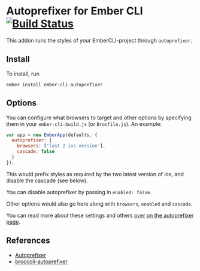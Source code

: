 # Autoprefixer for Ember CLI [![Build Status](https://travis-ci.org/kimroen/ember-cli-autoprefixer.svg?branch=master)](https://travis-ci.org/kimroen/ember-cli-autoprefixer)
This addon runs the styles of your EmberCLI-project through
`autoprefixer`.

## Install
To install, run

```
ember install ember-cli-autoprefixer
```

## Options
You can configure what browsers to target and other options by specifying them in your
`ember-cli-build.js` (or `Brocfile.js`). An example:

```js
var app = new EmberApp(defaults, {
  autoprefixer: {
    browsers: ['last 2 ios version'],
    cascade: false
  }
});
```

This would prefix styles as required by the two latest version of ios, and disable the cascade (see below).

You can disable autoprefixer by passing in `enabled: false`.

Other options would also go here along with `browsers`, `enabled` and `cascade`.

You can read more about these settings and others [over on the autoprefixer page](https://github.com/postcss/autoprefixer#options).

## References
- [Autoprefixer](https://github.com/postcss/autoprefixer)
- [broccoli-autoprefixer](https://github.com/sindresorhus/broccoli-autoprefixer)
